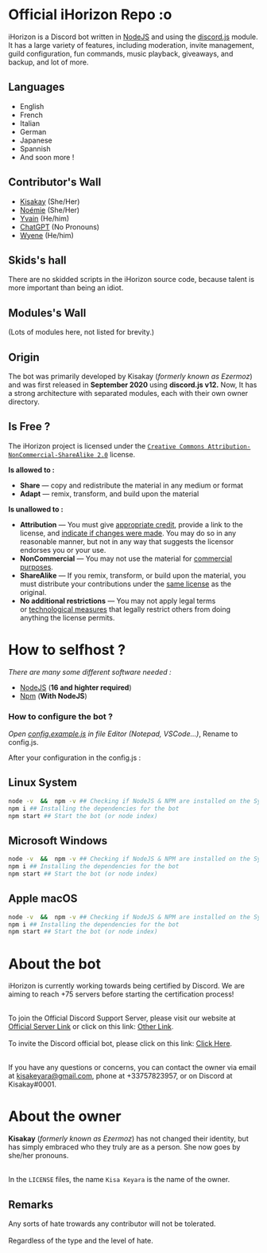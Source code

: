 # Official iHorizon Repo :o

iHorizon is a Discord bot written in [NodeJS](https://nodejs.org) and using the [discord.js](https://npmjs.org/discord.js) module. It has a large variety of features, including moderation, invite management, guild configuration, fun commands, music playback, giveaways, and backup, and lot of more.

## Languages
* English
* French
* Italian
* German
* Japanese
* Spannish
* And soon more !

## Contributor's Wall

- [Kisakay](https://github.com/Kisakay) (She/Her)
- [Noémie](https://github.com/name-shitty-github-profile) (She/Her)
- [Yvain](https://github.com/Y-v-a-i-n) (He/him)
- [ChatGPT](https://github.com/OpenAI) (No Pronouns)
- [Wyene](https://github.com/F-r-o-i-d) (He/him)

## Skids's hall
There are no skidded scripts in the iHorizon source code, because talent is more important than being an idiot.

## Modules's Wall
(Lots of modules here, not listed for brevity.)

## Origin
The bot was primarily developed by Kisakay (*formerly known as Ezermoz*) and was first released in **September 2020** using **discord.js v12.** 
Now, It has a strong architecture with separated modules, each with their own owner directory.

## Is Free ?
The iHorizon project is licensed under the  [`Creative Commons Attribution-NonCommercial-ShareAlike 2.0`](https://creativecommons.org/licenses/by-nc-sa/2.0/) license.

**Is allowed to :**
-   **Share** — copy and redistribute the material in any medium or format
-   **Adapt** — remix, transform, and build upon the material

**Is unallowed to :**

-   **Attribution** — You must give [appropriate credit](https://creativecommons.org/licenses/by-nc-sa/2.0/#), provide a link to the license, and [indicate if changes were made](https://creativecommons.org/licenses/by-nc-sa/2.0/#). You may do so in any reasonable manner, but not in any way that suggests the licensor endorses you or your use.
-   **NonCommercial** — You may not use the material for [commercial purposes](https://creativecommons.org/licenses/by-nc-sa/2.0/#).
-   **ShareAlike** — If you remix, transform, or build upon the material, you must distribute your contributions under the [same license](https://creativecommons.org/licenses/by-nc-sa/2.0/#) as the original.
-   **No additional restrictions** — You may not apply legal terms or [technological measures](https://creativecommons.org/licenses/by-nc-sa/2.0/#) that legally restrict others from doing anything the license permits.

# How to selfhost ?

_There are many some different software needed :_
- [NodeJS](https://nodejs.org) (**16 and highter required**)
- [Npm](https://npmjs.com) (**With NodeJS**)

### How to configure the bot ?

*Open [config.example.js](https://github.com/Kisakay/ihrz/blob/main/files/config.example.js) in file Editor (Notepad, VSCode...)*, Rename to config.js.

After your configuration in the config.js :

## Linux System
```bash
node -v  &&  npm -v ## Checking if NodeJS & NPM are installed on the System
npm i ## Installing the dependencies for the bot
npm start ## Start the bot (or node index)
```

## Microsoft Windows
```bash
node -v  &&  npm -v ## Checking if NodeJS & NPM are installed on the System
npm i ## Installing the dependencies for the bot
npm start ## Start the bot (or node index)
```

## Apple macOS
```bash
node -v  &&  npm -v ## Checking if NodeJS & NPM are installed on the System
npm i ## Installing the dependencies for the bot
npm start ## Start the bot (or node index)
```

# About the bot

iHorizon is currently working towards being certified by Discord. We are aiming to reach +75 servers before starting the certification process!<br><br>

To join the Official Discord Support Server, please visit our website at [Official Server Link](http://discord.ihorizon.me/) or click on this link: [Other Link](https://discord.gg/ZpBPGNsAsu).<br><br>
To invite the Discord official bot, please click on this link: [Click Here](https://discord.com/api/oauth2/authorize?client_id=945202900907470899&permissions=8&scope=bot).<br><br>

If you have any questions or concerns, you can contact the owner via email at [kisakeyara@gmail.com](mailto:kisakeyara@gmail.com), phone at +33757823957, or on Discord at Kisakay#0001.
# About the owner

**Kisakay** (*formerly known as Ezermoz*) has not changed their identity, but has simply embraced who they truly are as a person. She now goes by she/her pronouns.<br><br>

In the `LICENSE` files, the name `Kisa Keyara` is the name of the owner.
## Remarks

Any sorts of hate trowards any contributor will not be tolerated.
<br><br>
Regardless of the type and the level of hate.
